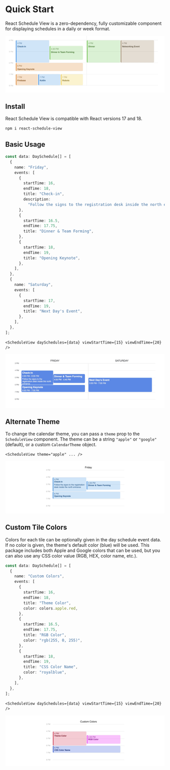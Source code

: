 # Quick Start

React Schedule View is a zero-dependency, fully customizable component for displaying schedules in a daily or week format.

![](./_media/screenshot.jpg)

## Install

React Schedule View is compatible with React versions 17 and 18.

```bash
npm i react-schedule-view
```

## Basic Usage

```typescript
const data: DaySchedule[] = [
  {
    name: "Friday",
    events: [
      {
        startTime: 16,
        endTime: 18,
        title: "Check-in",
        description:
          "Follow the signs to the registration desk inside the north entrance",
      },
      {
        startTime: 16.5,
        endTime: 17.75,
        title: "Dinner & Team Forming",
      },
      {
        startTime: 18,
        endTime: 19,
        title: "Opening Keynote",
      },
    ],
  },
  {
    name: "Saturday",
    events: [
      {
        startTime: 17,
        endTime: 19,
        title: "Next Day's Event",
      },
    ],
  },
];
```

```tsx
<ScheduleView daySchedules={data} viewStartTime={15} viewEndTime={20} />
```

![](./_media/example-usage.jpg)

## Alternate Theme

To change the calendar theme, you can pass a `theme` prop to the `ScheduleView` component. The theme can be a string `"apple"` or `"google"` (default), or a custom `CalendarTheme` object.

```tsx
<ScheduleView theme="apple" ... />
```

![](./_media/example-usage-apple.jpg)

## Custom Tile Colors

Colors for each tile can be optionally given in the day schedule event data. If no color is given, the theme's default color (blue) will be used. This package includes both Apple and Google colors that can be used, but you can also use any CSS color value (RGB, HEX, color name, etc.).

```typescript
const data: DaySchedule[] = [
  {
    name: "Custom Colors",
    events: [
      {
        startTime: 16,
        endTime: 18,
        title: "Theme Color",
        color: colors.apple.red,
      },
      {
        startTime: 16.5,
        endTime: 17.75,
        title: "RGB Color",
        color: "rgb(255, 0, 255)",
      },
      {
        startTime: 18,
        endTime: 19,
        title: "CSS Color Name",
        color: "royalblue",
      },
    ],
  },
];
```

```tsx
<ScheduleView daySchedules={data} viewStartTime={15} viewEndTime={20} />
```

![](./_media/example-usage-color.jpg)
